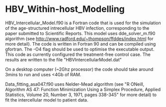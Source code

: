 # HBV_Within-host_Modelling

HBV_Intercellular_Model.f90 is a Fortran code that is used for the simulation of the age-structured intrecellular HBV infection, corresponding to
the paper submitted to Scientific Reports. This model uses dde_solver_m.f90 algorithm (see http://www.radford.edu/~thompson/ffddes/index.html for more detail).
The code is written in Fortran 90 and can be compiled using gfortran. The -O4 flag should be used to optimise the executable output.
This code as currently configured the treatment-free control case. The results are written to the file "HBVIntercellularModel.dat"

On a desktop computer (~2Ghz processor) the code should take around 3mins to run and uses <4Gb of RAM.

Data_fitting_asa047.f90 uses Nelder-Mead algorithm (see "R ONeill, Algorithm AS 47: Function Minimization Using a Simplex Procedure, Applied Statistics,
Volume 20, Number 3, 1971, pages 338-345" for more detail) to fit the intercellular model to patient data.
